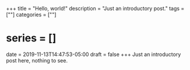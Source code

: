 +++
title = "Hello, world!"
description = "Just an introductory post."
tags = [""]
categories = [""]
# series = []
date = 2019-11-13T14:47:53-05:00
draft = false
+++
Just an introductory post here, nothing to see.
